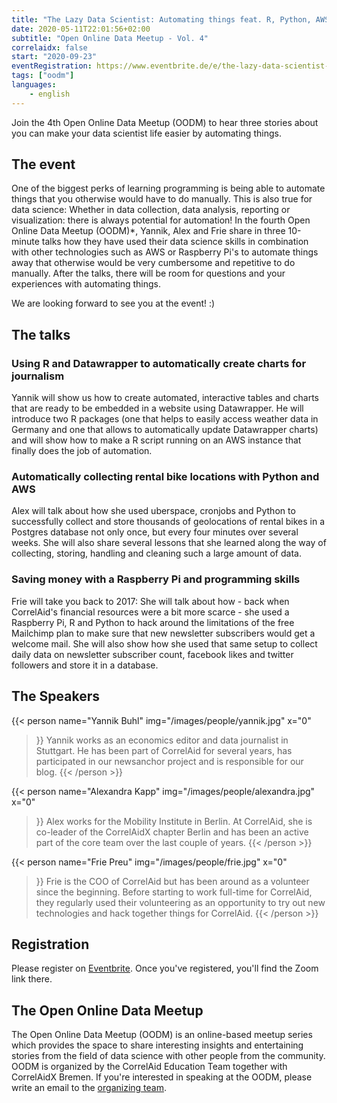 ```yaml
---
title: "The Lazy Data Scientist: Automating things feat. R, Python, AWS, and a Raspberry Pi"
date: 2020-05-11T22:01:56+02:00
subtitle: "Open Online Data Meetup - Vol. 4"
correlaidx: false
start: "2020-09-23"
eventRegistration: https://www.eventbrite.de/e/the-lazy-data-scientist-automating-things-feat-r-python-aws-and-a-pi-registration-121498787143
tags: ["oodm"]
languages: 
    - english
---
```

Join the 4th Open Online Data Meetup (OODM) to hear three stories about you can make your data scientist life easier by automating things.

## The event
One of the biggest perks of learning programming is being able to automate things that you otherwise would have to do manually. This is also true for data science: Whether in data collection, data analysis, reporting or visualization: there is always potential for automation! In the fourth Open Online Data Meetup (OODM)*, Yannik, Alex and Frie share in three 10-minute talks how they have used their data science skills in combination with other technologies such as AWS or Raspberry Pi's to automate things away that otherwise would be very cumbersome and repetitive to do manually. After the talks, there will be room for questions and your experiences with automating things.

We are looking forward to see you at the event! :)

## The talks

### Using R and Datawrapper to automatically create charts for journalism

Yannik will show us how to create automated, interactive tables and charts that are ready to be embedded in a website using Datawrapper. He will introduce two R packages (one that helps to easily access weather data in Germany and one that allows to automatically update Datawrapper charts) and will show how to make a R script running on an AWS instance that finally does the job of automation.

### Automatically collecting rental bike locations with Python and AWS

Alex will talk about how she used uberspace, cronjobs and Python to successfully collect and store thousands of geolocations of rental bikes in a Postgres database not only once, but every four minutes over several weeks. She will also share several lessons that she learned along the way of collecting, storing, handling and cleaning such a large amount of data.


### Saving money with a Raspberry Pi and programming skills

Frie will take you back to 2017: She will talk about how - back when CorrelAid's financial resources were a bit more scarce - she used a Raspberry Pi, R and Python to hack around the limitations of the free Mailchimp plan to make sure that new newsletter subscribers would get a welcome mail. She will also show how she used that same setup to collect daily data on newsletter subscriber count, facebook likes and twitter followers and store it in a database.


## The Speakers
{{< person 
    name="Yannik Buhl"
    img="/images/people/yannik.jpg"
    x="0"
>}}
   Yannik works as an economics editor and data journalist in Stuttgart. He has been part of CorrelAid for several years, has participated in our newsanchor project and is responsible for our blog.
{{< /person >}}

{{< person 
    name="Alexandra Kapp"
    img="/images/people/alexandra.jpg"
    x="0"
>}}
   Alex works for the Mobility Institute in Berlin. At CorrelAid, she is co-leader of the CorrelAidX chapter Berlin and has been an active part of the core team over the last couple of years.
{{< /person >}}

{{< person 
    name="Frie Preu"
    img="/images/people/frie.jpg"
    x="0"
>}}
   Frie is the COO of CorrelAid but has been around as a volunteer since the beginning. Before starting to work full-time for CorrelAid, they regularly used their volunteering as an opportunity to try out new technologies and hack together things for CorrelAid.
{{< /person >}}

## Registration 
Please register on [Eventbrite](https://www.eventbrite.de/e/the-lazy-data-scientist-automating-things-feat-r-python-aws-and-a-pi-registration-121498787143). Once you've registered, you'll find the Zoom link there.

## The Open Online Data Meetup
The Open Online Data Meetup (OODM) is an online-based meetup series which provides the space to share interesting insights and entertaining stories from the field of data science with other people from the community. OODM is organized by the CorrelAid Education Team together with CorrelAidX Bremen. If you're interested in speaking at the OODM, please write an email to the [organizing team](mailto:events@correlaid.org).




